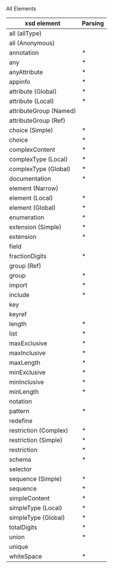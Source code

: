 All Elements

| xsd element                | Parsing |
| -------------------------- | ------- |
|all (allType)|  |
|all (Anonymous)|  |
|annotation| * | 
|any| * |
|anyAttribute| * |
|appinfo| * |
|attribute (Global)| * |
|attribute (Local)| * |
|attributeGroup (Named)|  |
|attributeGroup (Ref)|  |
|choice (Simple)| * |
|choice| * |
|complexContent| * |
|complexType (Local)| * |
|complexType (Global)| * |
|documentation| * |
|element (Narrow)|  |
|element (Local)| * |
|element (Global)| * |
|enumeration| * |
|extension (Simple)| * |
|extension| * |
|field|  |
|fractionDigits| * |
|group (Ref)|  |
|group| * |
|import| * |
|include| * |
|key|  |
|keyref|  |
|length| * |
|list| * |
|maxExclusive| * |
|maxInclusive| * |
|maxLength| * |
|minExclusive| * |
|minInclusive| * |
|minLength| * |
|notation|  |
|pattern| * |
|redefine|  |
|restriction (Complex)| * |
|restriction (Simple)| * |
|restriction| * |
|schema| * |
|selector|  |
|sequence (Simple)| * |
|sequence| * |
|simpleContent| * |
|simpleType (Local) | * |
|simpleType (Global) | * |
|totalDigits| * |
|union| * |
|unique|  |
|whiteSpace| * |